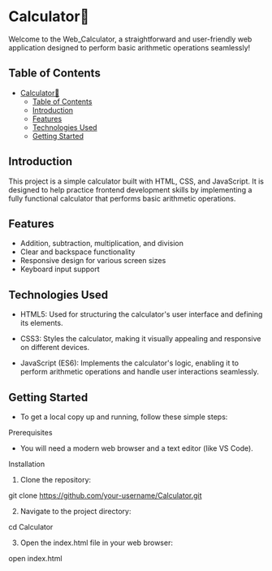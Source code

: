 # Calculator🧮

Welcome to the Web_Calculator, a straightforward and user-friendly web application designed to perform basic arithmetic operations seamlessly!

## Table of Contents

- [Calculator🧮](#calculator)
  - [Table of Contents](#table-of-contents)
  - [Introduction](#introduction)
  - [Features](#features)
  - [Technologies Used](#technologies-used)
  - [Getting Started](#getting-started)

## Introduction

This project is a simple calculator built with HTML, CSS, and JavaScript. It is designed to help practice frontend development skills by implementing a fully functional calculator that performs basic arithmetic operations.

## Features

- Addition, subtraction, multiplication, and division
- Clear and backspace functionality
- Responsive design for various screen sizes
- Keyboard input support

## Technologies Used

- HTML5: Used for structuring the calculator's user interface and defining its elements.

- CSS3: Styles the calculator, making it visually appealing and responsive on different devices.

- JavaScript (ES6): Implements the calculator's logic, enabling it to perform arithmetic operations and handle user interactions seamlessly.

## Getting Started

- To get a local copy up and running, follow these simple steps:

Prerequisites

- You will need a modern web browser and a text editor (like VS Code).

Installation

1. Clone the repository:

git clone https://github.com/your-username/Calculator.git

2. Navigate to the project directory:

cd Calculator

3. Open the index.html file in your web browser:

open index.html



